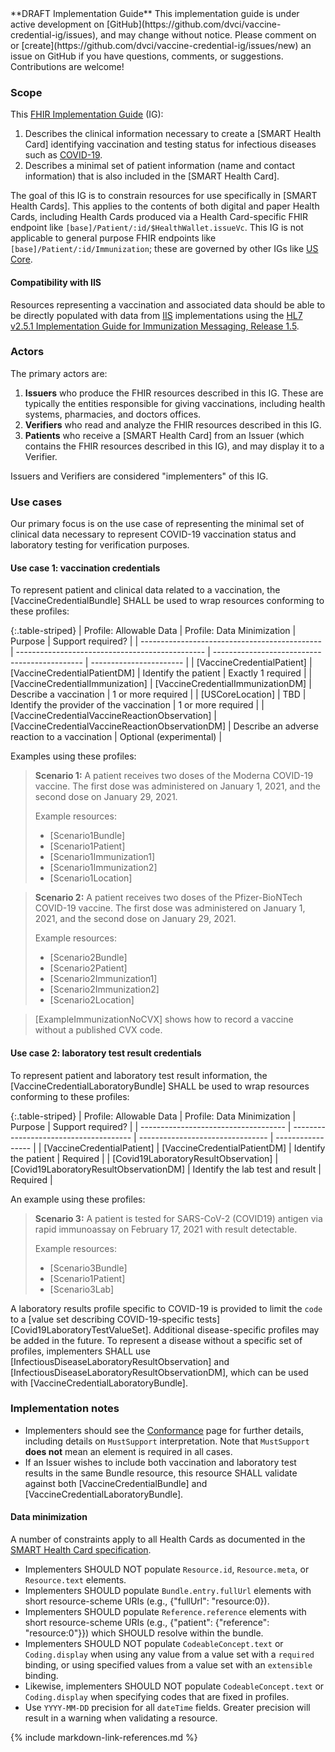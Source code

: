<div class="alert alert-info" role="alert" markdown="1">
**DRAFT Implementation Guide** This implementation guide is under active development on [GitHub](https://github.com/dvci/vaccine-credential-ig/issues), and may change without notice. Please comment on or [create](https://github.com/dvci/vaccine-credential-ig/issues/new) an issue on GitHub if you have questions, comments, or suggestions. Contributions are welcome!
</div>

### Scope

This [FHIR Implementation Guide](https://www.hl7.org/fhir/implementationguide.html) (IG):

1. Describes the clinical information necessary to create a [SMART Health Card] identifying vaccination and testing status for infectious diseases such as [COVID-19](https://www.cdc.gov/coronavirus/2019-ncov/index.html).
2. Describes a minimal set of patient information (name and contact information) that is also included in the [SMART Health Card].

The goal of this IG is to constrain resources for use specifically in [SMART Health Cards]. This applies to the contents of both digital and paper Health Cards, including Health Cards produced via a Health Card-specific FHIR endpoint like `[base]/Patient/:id/$HealthWallet.issueVc`. This IG is not applicable to general purpose FHIR endpoints like `[base]/Patient/:id/Immunization`; these are governed by other IGs like [US Core](https://www.hl7.org/fhir/us/core/StructureDefinition-us-core-immunization.html).

#### Compatibility with IIS

Resources representing a vaccination and associated data should be able to be directly populated with data from [IIS](https://www.cdc.gov/vaccines/programs/iis/index.html) implementations using the [HL7 v2.5.1 Implementation Guide for Immunization Messaging, Release 1.5](https://repository.immregistries.org/resource/hl7-version-2-5-1-implementation-guide-for-immunization-messaging-release-1-5-1/).

### Actors

The primary actors are:

1. **Issuers** who produce the FHIR resources described in this IG. These are typically the entities responsible for giving vaccinations, including health systems, pharmacies, and doctors offices.
2. **Verifiers** who read and analyze the FHIR resources described in this IG.
3. **Patients** who receive a [SMART Health Card] from an Issuer (which contains the FHIR resources described in this IG), and may display it to a Verifier.

Issuers and Verifiers are considered "implementers" of this IG.

### Use cases

Our primary focus is on the use case of representing the minimal set of clinical data necessary to represent COVID-19 vaccination status and laboratory testing for verification purposes.

#### Use case 1: vaccination credentials

To represent patient and clinical data related to a vaccination, the [VaccineCredentialBundle] SHALL be used to wrap resources conforming to these profiles:

{:.table-striped}
| Profile: Allowable Data                       | Profile: Data Minimization                      | Purpose                                       | Support required?       |
| --------------------------------------------- | ----------------------------------------------- | --------------------------------------------- | ----------------------- |
| [VaccineCredentialPatient]                    | [VaccineCredentialPatientDM]                    | Identify the patient                          | Exactly 1 required      |
| [VaccineCredentialImmunization]               | [VaccineCredentialImmunizationDM]               | Describe a vaccination                        | 1 or more required      |
| [USCoreLocation]                              | TBD                                             | Identify the provider of the vaccination      | 1 or more required      |
| [VaccineCredentialVaccineReactionObservation] | [VaccineCredentialVaccineReactionObservationDM] | Describe an adverse reaction to a vaccination | Optional (experimental) |

Examples using these profiles:

> **Scenario 1:** A patient receives two doses of the Moderna COVID-19 vaccine. The first dose was administered on January 1, 2021, and the second dose on January 29, 2021.
>
> Example resources:
>
> - [Scenario1Bundle]
> - [Scenario1Patient]
> - [Scenario1Immunization1]
> - [Scenario1Immunization2]
> - [Scenario1Location]

> **Scenario 2:** A patient receives two doses of the Pfizer-BioNTech COVID-19 vaccine. The first dose was administered on January 1, 2021, and the second dose on January 29, 2021.
>
> Example resources:
>
> - [Scenario2Bundle]
> - [Scenario2Patient]
> - [Scenario2Immunization1]
> - [Scenario2Immunization2]
> - [Scenario2Location]

> [ExampleImmunizationNoCVX] shows how to record a vaccine without a published CVX code.

#### Use case 2: laboratory test result credentials

To represent patient and laboratory test result information, the [VaccineCredentialLaboratoryBundle] SHALL be used to wrap  resources conforming to these profiles:

{:.table-striped}
| Profile: Allowable Data              | Profile: Data Minimization             | Purpose                          | Support required? |
| ------------------------------------ | -------------------------------------- | -------------------------------- | ----------------- |
| [VaccineCredentialPatient]           | [VaccineCredentialPatientDM]           | Identify the patient             | Required          |
| [Covid19LaboratoryResultObservation] | [Covid19LaboratoryResultObservationDM] | Identify the lab test and result | Required          |

An example using these profiles:

> **Scenario 3:** A patient is tested for SARS-CoV-2 (COVID19) antigen via rapid immunoassay on February 17, 2021 with result detectable.
>
> Example resources:
>
> - [Scenario3Bundle]
> - [Scenario1Patient]
> - [Scenario3Lab]

A laboratory results profile specific to COVID-19 is provided to limit the `code` to a [value set describing COVID-19-specific tests][Covid19LaboratoryTestValueSet]. Additional disease-specific profiles may be added in the future. To represent a disease without a specific set of profiles, implementers SHALL use [InfectiousDiseaseLaboratoryResultObservation] and [InfectiousDiseaseLaboratoryResultObservationDM], which can be used with [VaccineCredentialLaboratoryBundle].

### Implementation notes

- Implementers should see the [Conformance](conformance.html) page for further details, including details on `MustSupport` interpretation. Note that `MustSupport` **does not** mean an element is required in all cases.
- If an Issuer wishes to include both vaccination and laboratory test results in the same Bundle resource, this resource SHALL validate against both [VaccineCredentialBundle] and [VaccineCredentialLaboratoryBundle].

#### Data minimization

A number of constraints apply to all Health Cards as documented in the [SMART Health Card specification](https://smarthealth.cards/#health-cards-are-small).
- Implementers SHOULD NOT populate `Resource.id`, `Resource.meta`, or `Resource.text` elements.
- Implementers SHOULD populate `Bundle.entry.fullUrl` elements with short resource-scheme URIs (e.g., {"fullUrl": "resource:0}).
- Implementers SHOULD populate `Reference.reference` elements with short resource-scheme URIs (e.g., {"patient": {"reference": "resource:0"}}) which SHOULD resolve within the bundle.
- Implementers SHOULD NOT populate `CodeableConcept.text` or `Coding.display` when using any value from a value set with a `required` binding, or using specified values from a value set with an `extensible` binding.
- Likewise, implementers SHOULD NOT populate `CodeableConcept.text` or `Coding.display` when specifying codes that are fixed in profiles.
- Use `YYYY-MM-DD` precision for all `dateTime` fields. Greater precision will result in a warning when validating a resource.


{% include markdown-link-references.md %}

<style>
/* Moves the TOC down below the info box */
div.markdown-toc {
    margin-top: 15rem;
}
</style>